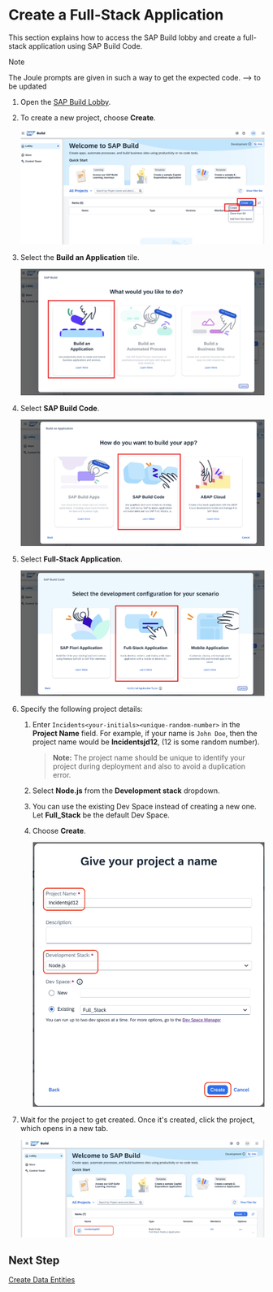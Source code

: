 # Create a Full-Stack Application

This section explains how to access the SAP Build lobby and create a full-stack application using SAP Build Code.

> [!Note]
> The Joule prompts are given in such a way to get the expected code. --> to be updated

1. Open the [SAP Build Lobby](https://sit-buildcode.ap10.build.cloud.sap/index.html).

2. To create a new project, choose **Create**.

    ![build lobby](../images/create-full-stack-project/lobby.png)

3. Select the **Build an Application** tile.
    
    ![build application](../images/create-full-stack-project/build-app.png)

4. Select **SAP Build Code**.

    ![build code](../images/create-full-stack-project/sap-build-code.png)

5. Select **Full-Stack Application**.

    ![full-stack-app](../images/create-full-stack-project/full-stack-app.png)

6. Specify the following project details:

    1. Enter `Incidents<your-initials><unique-random-number>` in the **Project Name** field. For example, if your name is `John Doe`, then the project name would be **Incidentsjd12**, (12 is some random number).

        > **Note:** The project name should be unique to identify your project during deployment and also to avoid a duplication error.

    2. Select **Node.js** from the **Development stack** dropdown.
    3. You can use the existing Dev Space instead of creating a new one. Let **Full_Stack** be the default Dev Space.
    4. Choose **Create**.

        ![project details](../images/create-full-stack-project/project_name.png)


7. Wait for the project to get created. Once it's created, click the project, which opens in a new tab.

    ![project-created](../images/create-full-stack-project/project_created.png)

## Next Step

[Create Data Entities](create-data-entities.md)
